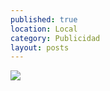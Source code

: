 ```yaml
---
published: true
location: Local
category: Publicidad
layout: posts
---
```


![](http://i.imgur.com/rJ6IZycm.jpg)
